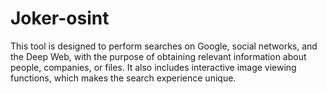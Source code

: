 # Joker-osint
This tool is designed to perform searches on Google, social networks, and the Deep Web, with the purpose of obtaining relevant information about people, companies, or files. It also includes interactive image viewing functions, which makes the search experience unique.
